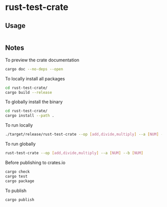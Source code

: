 # rust-test-crate

## Usage

```sh

```

## Notes

To preview the crate documentation
```sh
cargo doc --no-deps --open
```

To locally install all packages
```sh
cd rust-test-crate/
cargo build --release
```

To globally install the binary
```sh
cd rust-test-crate/
cargo install --path .
```

To run locally
```sh
./target/release/rust-test-crate --op [add,divide,multiply] --a [NUM] --b [NUM]
```

To run globally
```sh
rust-test-crate --op [add,divide,multiply] --a [NUM] --b [NUM]
```

Before publishing to crates.io

```sh
cargo check
cargo test
cargo package
```

To publish

```sh
cargo publish
```
